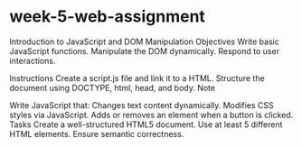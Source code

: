 # week-5-web-assignment

Introduction to JavaScript and DOM Manipulation
Objectives
Write basic JavaScript functions. Manipulate the DOM dynamically. Respond to user interactions.

Instructions
Create a script.js file and link it to a HTML.
Structure the document using DOCTYPE, html, head, and body.
Note

Write JavaScript that:
Changes text content dynamically.
Modifies CSS styles via JavaScript.
Adds or removes an element when a button is clicked.
Tasks
Create a well-structured HTML5 document.
Use at least 5 different HTML elements.
Ensure semantic correctness.
